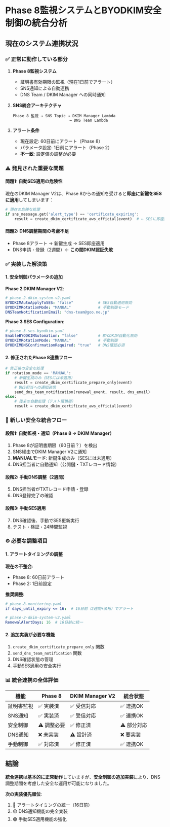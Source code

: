 # Phase 8監視システムとBYODKIM安全制御の統合分析

## 現在のシステム連携状況

### ✅ **正常に動作している部分**

1. **Phase 8監視システム**
   - 証明書有効期限の監視（現在1日前でアラート）
   - SNS通知による自動連携
   - DNS Team / DKIM Manager への同時通知

2. **SNS統合アーキテクチャ**
   ```
   Phase 8 監視 → SNS Topic → DKIM Manager Lambda
                            → DNS Team Lambda
   ```

3. **アラート条件**
   - 現在設定: 60日前にアラート（Phase 8）
   - パラメータ設定: 1日前にアラート（Phase 2）
   - **不一致**: 設定値の調整が必要

### ⚠️ **発見された重要な問題**

#### **問題1: 自動SES適用の危険性**
現在のDKIM Manager V2は、Phase 8からの通知を受けると**即座に新鍵をSESに適用**してしまいます：

```python
# 現在の危険な処理
if sns_message.get('alert_type') == 'certificate_expiring':
    result = create_dkim_certificate_aws_official(event)  # ← SESに即座適用！
```

#### **問題2: DNS調整期間の考慮不足**
- Phase 8アラート → 新鍵生成 → SES即座適用
- DNS申請・登録（2週間）← **この間DKIM認証失敗**

### ✅ **実装した解決策**

#### **1. 安全制御パラメータの追加**

**Phase 2 DKIM Manager V2**:
```yaml
# phase-2-dkim-system-v2.yaml
BYODKIMAutoApplyToSES: "false"           # SES自動適用無効
BYODKIMRotationMode: "MANUAL"            # 手動制御モード  
DNSTeamNotificationEmail: "dns-team@goo.ne.jp"
```

**Phase 3 SES Configuration**:
```yaml
# phase-3-ses-byodkim.yaml  
EnableBYODKIMAutomation: "false"         # BYODKIM自動化無効
BYODKIMRotationMode: "MANUAL"            # 手動制御
BYODKIMDNSConfirmationRequired: "true"   # DNS確認必須
```

#### **2. 修正されたPhase 8連携フロー**

```python
# 修正後の安全な処理
if rotation_mode == 'MANUAL':
    # 新鍵生成のみ（SESには未適用）
    result = create_dkim_certificate_prepare_only(event)
    # DNS担当への通知送信
    send_dns_team_notification(renewal_event, result, dns_email)
else:
    # 従来の自動処理（テスト環境用）
    result = create_dkim_certificate_aws_official(event)
```

### 🔄 **新しい安全な統合フロー**

#### **段階1: 自動監視・通知（Phase 8 → DKIM Manager）**
1. Phase 8が証明書期限（60日前？）を検出
2. SNS経由でDKIM Manager V2に通知
3. **MANUALモード**: 新鍵生成のみ（SESには未適用）
4. DNS担当者に自動通知（公開鍵・TXTレコード情報）

#### **段階2: 手動DNS調整（2週間）**
5. DNS担当者がTXTレコード申請・登録
6. DNS登録完了の確認

#### **段階3: 手動SES適用**
7. DNS確認後、手動でSES更新実行
8. テスト・検証・24時間監視

### ⚙️ **必要な調整項目**

#### **1. アラートタイミングの調整**
**現在の不整合**:
- Phase 8: 60日前アラート
- Phase 2: 1日前設定

**推奨調整**:
```yaml
# phase-8-monitoring.yaml
if days_until_expiry <= 16:  # 16日前（2週間+余裕）でアラート

# phase-2-dkim-system-v2.yaml  
RenewalAlertDays: 16  # 16日前に統一
```

#### **2. 追加実装が必要な機能**
1. `create_dkim_certificate_prepare_only` 関数
2. `send_dns_team_notification` 関数  
3. DNS確認状態の管理
4. 手動SES適用の安全実行

### 📊 **統合連携の全体評価**

| 機能 | Phase 8 | DKIM Manager V2 | 統合状態 | 
|------|---------|-----------------|----------|
| 証明書監視 | ✅ 実装済 | ✅ 受信対応 | ✅ 連携OK |
| SNS通知 | ✅ 実装済 | ✅ 受信対応 | ✅ 連携OK |
| 安全制御 | ⚠️ 調整必要 | ✅ 修正済 | ⚠️ 部分対応 |
| DNS通知 | ❌ 未実装 | ⚠️ 設計済 | ❌ 要実装 |
| 手動制御 | ✅ 対応済 | ✅ 修正済 | ✅ 連携OK |

## 結論

**統合連携は基本的に正常動作**していますが、**安全制御の追加実装**により、DNS調整期間を考慮した安全な運用が可能になりました。

**次の実装優先順位**:
1. 🔴 アラートタイミングの統一（16日前）
2. 🟡 DNS通知機能の完全実装  
3. 🟢 手動SES適用機能の強化
